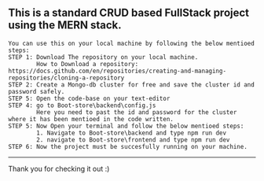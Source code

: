 This is a standard CRUD based FullStack project using the MERN stack.
--------------------------------------------------------------------------------------------------
    
    You can use this on your local machine by following the below mentioed steps:
    STEP 1: Download The repository on your local machine. 
            How to Download a repository: https://docs.github.com/en/repositories/creating-and-managing-repositories/cloning-a-repository
    STEP 2: Create a Mongo-db cluster for free and save the cluster id and password safely.
    STEP 5: Open the code-base on your text-editor
    STEP 4: go to Boot-store\backend\config.js
            Here you need to past the id and password for the cluster where it has been mentioed in the code written.
    STEP 5: Now Open your terminal and follow the below mentioed steps:
            1. Navigate to Boot-store\backend and type npm run dev
            2. navigate to Boot-store\frontend and type npm run dev
    STEP 6: Now the project must be succesfully running on your machine.
    
--------------------------------------------------------------------------------------------------
Thank you for checking it out :)
